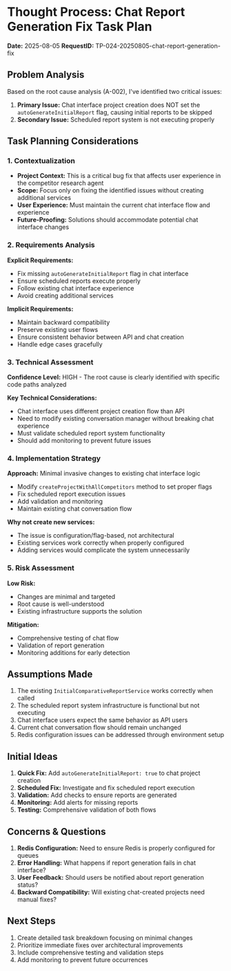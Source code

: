 # Thought Process: Chat Report Generation Fix Task Plan

**Date:** 2025-08-05
**RequestID:** TP-024-20250805-chat-report-generation-fix

## Problem Analysis

Based on the root cause analysis (A-002), I've identified two critical issues:

1. **Primary Issue:** Chat interface project creation does NOT set the `autoGenerateInitialReport` flag, causing initial reports to be skipped
2. **Secondary Issue:** Scheduled report system is not executing properly

## Task Planning Considerations

### 1. Contextualization
- **Project Context:** This is a critical bug fix that affects user experience in the competitor research agent
- **Scope:** Focus only on fixing the identified issues without creating additional services
- **User Experience:** Must maintain the current chat interface flow and experience
- **Future-Proofing:** Solutions should accommodate potential chat interface changes

### 2. Requirements Analysis
**Explicit Requirements:**
- Fix missing `autoGenerateInitialReport` flag in chat interface
- Ensure scheduled reports execute properly
- Follow existing chat interface experience
- Avoid creating additional services

**Implicit Requirements:**
- Maintain backward compatibility
- Preserve existing user flows
- Ensure consistent behavior between API and chat creation
- Handle edge cases gracefully

### 3. Technical Assessment
**Confidence Level:** HIGH - The root cause is clearly identified with specific code paths analyzed

**Key Technical Considerations:**
- Chat interface uses different project creation flow than API
- Need to modify existing conversation manager without breaking chat experience
- Must validate scheduled report system functionality
- Should add monitoring to prevent future issues

### 4. Implementation Strategy
**Approach:** Minimal invasive changes to existing chat interface logic
- Modify `createProjectWithAllCompetitors` method to set proper flags
- Fix scheduled report execution issues
- Add validation and monitoring
- Maintain existing chat conversation flow

**Why not create new services:** 
- The issue is configuration/flag-based, not architectural
- Existing services work correctly when properly configured
- Adding services would complicate the system unnecessarily

### 5. Risk Assessment
**Low Risk:** 
- Changes are minimal and targeted
- Root cause is well-understood
- Existing infrastructure supports the solution

**Mitigation:**
- Comprehensive testing of chat flow
- Validation of report generation
- Monitoring additions for early detection

## Assumptions Made
1. The existing `InitialComparativeReportService` works correctly when called
2. The scheduled report system infrastructure is functional but not executing
3. Chat interface users expect the same behavior as API users
4. Current chat conversation flow should remain unchanged
5. Redis configuration issues can be addressed through environment setup

## Initial Ideas
1. **Quick Fix:** Add `autoGenerateInitialReport: true` to chat project creation
2. **Scheduled Fix:** Investigate and fix scheduled report execution
3. **Validation:** Add checks to ensure reports are generated
4. **Monitoring:** Add alerts for missing reports
5. **Testing:** Comprehensive validation of both flows

## Concerns & Questions
1. **Redis Configuration:** Need to ensure Redis is properly configured for queues
2. **Error Handling:** What happens if report generation fails in chat interface?
3. **User Feedback:** Should users be notified about report generation status?
4. **Backward Compatibility:** Will existing chat-created projects need manual fixes?

## Next Steps
1. Create detailed task breakdown focusing on minimal changes
2. Prioritize immediate fixes over architectural improvements  
3. Include comprehensive testing and validation steps
4. Add monitoring to prevent future occurrences 